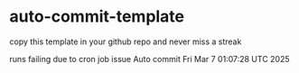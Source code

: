 # auto-commit-template

copy this template in your github repo and never miss a streak

runs failing due to cron job issue
Auto commit Fri Mar  7 01:07:28 UTC 2025
